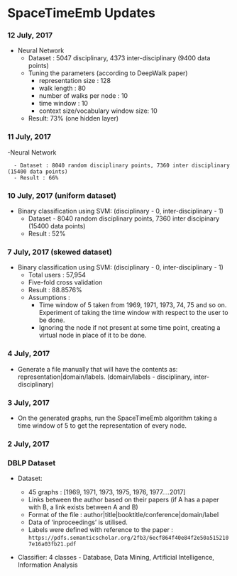# SpaceTimeEmb Updates

### 12 July, 2017
   - Neural Network 
      - Dataset : 5047 disciplinary, 4373 inter-disciplinary (9400 data points)
      - Tuning the parameters (according to DeepWalk paper)
         - representation size : 128
         - walk length : 80
         - number of walks per node : 10
         - time window : 10
         - context size/vocabulary window size: 10
     - Result: 73% (one hidden layer)

### 11 July, 2017
   -Neural Network
   
      - Dataset : 8040 random disciplinary points, 7360 inter disciplinary (15400 data points)
      - Result : 66%
      
### 10 July, 2017 (uniform dataset)
   - Binary classification using SVM: (disciplinary - 0, inter-disciplinary - 1)
      - Dataset - 8040 random disciplinary points, 7360 inter discipinary (15400 data points)
      - Result : 52%

### 7 July, 2017 (skewed dataset)
  - Binary classification using SVM: (disciplinary - 0, inter-disciplinary - 1)
      - Total users : 57,954
      - Five-fold cross validation
      - Result : 88.8576%
      - Assumptions :
         - Time window of 5 taken from 1969, 1971, 1973, 74, 75 and so on. Experiment of taking the time window with respect to the user to be done.
         - Ignoring the node if not present at some time point, creating a virtual node in place of it to be done.
                 
### 4 July, 2017  
   - Generate a file manually that will have the contents as:
    representation|domain/labels. (domain/labels - disciplinary, inter-disciplinary)
 
### 3 July, 2017
   - On the generated graphs, run the SpaceTimeEmb algorithm taking a time window of 5 to get the representation of every node. 
  
### 2 July, 2017  
### DBLP Dataset

   - Dataset:
      - 45 graphs : [1969, 1971, 1973, 1975, 1976, 1977....2017] 
      - Links between the author based on their papers (if A has a paper with B, a link exists between A and B)
      - Format of the file :
         author|title|booktitle/conference|domain/label
      - Data of ‘inproceedings’ is utilised.
      - Labels were defined with reference to the paper : ```https://pdfs.semanticscholar.org/2fb3/6ecf864f40e84f2e50a5152107e16a03fb21.pdf```
 
   - Classifier:
     4 classes - Database, Data Mining, Artificial Intelligence, Information Analysis
 

